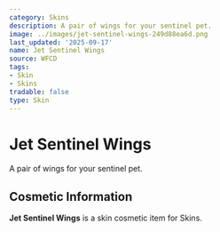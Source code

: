 ```yaml
---
category: Skins
description: A pair of wings for your sentinel pet.
image: ../images/jet-sentinel-wings-249d88ea6d.png
last_updated: '2025-09-17'
name: Jet Sentinel Wings
source: WFCD
tags:
- Skin
- Skins
tradable: false
type: Skin
---
```


# Jet Sentinel Wings

A pair of wings for your sentinel pet.

## Cosmetic Information

**Jet Sentinel Wings** is a skin cosmetic item for Skins.

